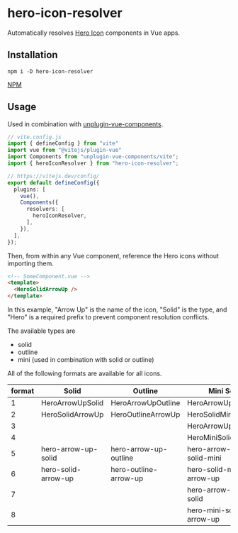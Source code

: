 # hero-icon-resolver

Automatically resolves [Hero Icon](https://heroicons.com/) components in Vue apps.

## Installation

`npm i -D hero-icon-resolver`

[NPM](https://www.npmjs.com/package/hero-icon-resolver)

## Usage

Used in combination with [unplugin-vue-components](https://github.com/antfu/unplugin-vue-components).

```ts
// vite.config.js
import { defineConfig } from "vite"
import vue from "@vitejs/plugin-vue"
import Components from "unplugin-vue-components/vite";
import { heroIconResolver } from "hero-icon-resolver";

// https://vitejs.dev/config/
export default defineConfig({
  plugins: [
    vue(),
    Components({
      resolvers: [
        heroIconResolver,
      ],
    }),
  ],
});
```

Then, from within any Vue component, reference the Hero icons without importing them.

```html
<!-- SomeComponent.vue -->
<template>
  <HeroSolidArrowUp />
</template>
```

In this example, "Arrow Up" is the name of the icon, "Solid" is the type, and "Hero" is a required prefix to prevent component resolution conflicts.

The available types are
- solid
- outline
- mini (used in combination with solid or outline)

All of the following formats are available for all icons.

| format | Solid               | Outline               | Mini Solid               | Mini Outline               |
| ------ | ------------------- | --------------------- | ------------------------ | -------------------------- |
| 1      | HeroArrowUpSolid    | HeroArrowUpOutline    | HeroArrowUpSolidMini     | HeroArrowUpOutlineMini     |
| 2      | HeroSolidArrowUp    | HeroOutlineArrowUp    | HeroSolidMiniArrowUp     | HeroOutlineMiniArrowUp     |
| 3      |                     |                       | HeroArrowUpMiniSolid     | HeroArrowUpMiniOutline     |
| 4      |                     |                       | HeroMiniSolidArrowUp     | HeroMiniOutlineArrowUp     |
| 5      | hero-arrow-up-solid | hero-arrow-up-outline | hero-arrow-up-solid-mini | hero-arrow-up-outline-mini |
| 6      | hero-solid-arrow-up | hero-outline-arrow-up | hero-solid-mini-arrow-up | hero-outline-mini-arrow-up |
| 7      |                     |                       | hero-arrow-up-mini-solid | hero-arrow-up-mini-outline |
| 8      |                     |                       | hero-mini-solid-arrow-up | hero-mini-outline-arrow-up |
